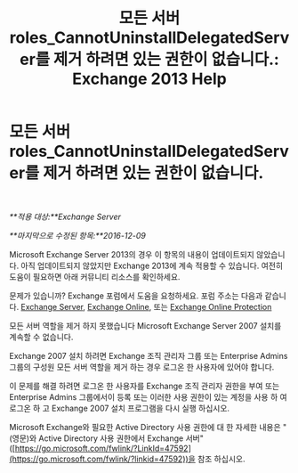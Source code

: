 ﻿---
title: '모든 서버 roles_CannotUninstallDelegatedServer를 제거 하려면 있는 권한이 없습니다.: Exchange 2013 Help'
TOCTitle: 모든 서버 roles_CannotUninstallDelegatedServer를 제거 하려면 있는 권한이 없습니다.
ms:assetid: 214ae6f3-15e7-4337-99e8-40f9547c8e0c
ms:mtpsurl: https://technet.microsoft.com/ko-kr/library/ms.exch.setupreadiness.cannotuninstalldelegatedserver(v=EXCHG.150)
ms:contentKeyID: 50482643
ms.date: 05/22/2018
mtps_version: v=EXCHG.150
ms.translationtype: MT
---

# 모든 서버 roles\_CannotUninstallDelegatedServer를 제거 하려면 있는 권한이 없습니다.

 

_**적용 대상:**Exchange Server_

_**마지막으로 수정된 항목:**2016-12-09_

Microsoft Exchange Server 2013의 경우 이 항목의 내용이 업데이트되지 않았습니다. 아직 업데이트되지 않았지만 Exchange 2013에 계속 적용할 수 있습니다. 여전히 도움이 필요하면 아래 커뮤니티 리소스를 확인하세요.

문제가 있습니까? Exchange 포럼에서 도움을 요청하세요. 포럼 주소는 다음과 같습니다. [Exchange Server](https://go.microsoft.com/fwlink/p/?linkid=60612), [Exchange Online](https://go.microsoft.com/fwlink/p/?linkid=267542), 또는 [Exchange Online Protection](https://go.microsoft.com/fwlink/p/?linkid=285351)

모든 서버 역할을 제거 하지 못했습니다 Microsoft Exchange Server 2007 설치를 계속할 수 없습니다.

Exchange 2007 설치 하려면 Exchange 조직 관리자 그룹 또는 Enterprise Admins 그룹의 구성원 모든 서버 역할을 제거 하는 경우 로그온 한 사용자에 있어야 합니다.

이 문제를 해결 하려면 로그온 한 사용자를 Exchange 조직 관리자 권한을 부여 또는 Enterprise Admins 그룹에서이 등록 또는 이러한 사용 권한이 있는 계정을 사용 하 여 로그온 하 고 Exchange 2007 설치 프로그램을 다시 실행 하십시오.

Microsoft Exchange와 필요한 Active Directory 사용 권한에 대 한 자세한 내용은 "(영문)와 Active Directory 사용 권한에서 Exchange 서버" ([https://go.microsoft.com/fwlink/?LinkId=47592](https://go.microsoft.com/fwlink/?linkid=47592))을 참조 하십시오.


